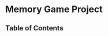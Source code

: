 # Memory Game Project

## Table of Contents

<!-- * [Instructions](#instructions) -->
<!-- * [Contributing](#contributing) -->

<!-- ## Instructions -->


<!-- ## Contributing -->

